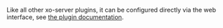 Like all other xo-server plugins, it can be configured directly via
the web interface, see [the plugin documentation](https://docs.xen-orchestra.com/advanced#web-hooks).
